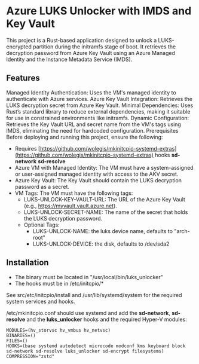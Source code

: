 # Azure LUKS Unlocker with IMDS and Key Vault
This project is a Rust-based application designed to unlock a LUKS-encrypted partition during the initramfs stage of boot. It retrieves the decryption password from Azure Key Vault using an Azure Managed Identity and the Instance Metadata Service (IMDS).

## Features
Managed Identity Authentication: Uses the VM's managed identity to authenticate with Azure services.
Azure Key Vault Integration: Retrieves the LUKS decryption secret from Azure Key Vault.
Minimal Dependencies: Uses Rust’s standard library to reduce external dependencies, making it suitable for use in constrained environments like initramfs.
Dynamic Configuration: Retrieves the Key Vault URL and secret name from the VM's tags using IMDS, eliminating the need for hardcoded configuration.
Prerequisites
Before deploying and running this project, ensure the following:
* Requires [https://github.com/wolegis/mkinitcpio-systemd-extras](https://github.com/wolegis/mkinitcpio-systemd-extras) hooks **sd-network** **sd-resolve**
* Azure VM with Managed Identity: The VM must have a system-assigned or user-assigned managed identity with access to the AKV secret.
* Azure Key Vault: The Key Vault should contain the LUKS decryption password as a secret.
* VM Tags: The VM must have the following tags:
    * LUKS-UNLOCK-KEY-VAULT-URL: The URL of the Azure Key Vault (e.g., https://myvault.vault.azure.net).
    * LUKS-UNLOCK-SECRET-NAME: The name of the secret that holds the LUKS decryption password.
    * Optional Tags:
      * LUKS-UNLOCK-NAME: the luks device name, defaults to "arch-root"
      * LUKS-UNLOCK-DEVICE: the disk, defaults to /dev/sda2

## Installation
* The binary must be located in "/usr/local/bin/luks_unlocker"
* The hooks must be in /etc/initcpio/*
  
See src/etc/initcpio/install and /usr/lib/systemd/system for the required system services and hooks.

/etc/mkinitcpio.conf should use systemd and add the **sd-network**, **sd-resolve** and the **luks_unlocker** hooks and the required Hyper-V modules:
```
MODULES=(hv_storvsc hv_vmbus hv_netvsc)
BINARIES=()
FILES=()
HOOKS=(base systemd autodetect microcode modconf kms keyboard block sd-network sd-resolve luks_unlocker sd-encrypt filesystems)
COMPRESSION="zstd"
```
